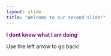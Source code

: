 ```yaml
---
layout: slide
title: "Welcome to our second slide!"
---
```

<p style="color:purple"><b>I dont know what I am doing</b></p>
Use the left arrow to go back!
